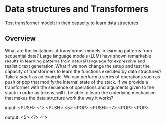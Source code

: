 # Data structures and Transformers

Test transformer models in their capacity to learn data structures


## Overview

What are the limitations of transformer models in learning patterns from sequential data? Large language models (LLM) have shown remarkable results in learning patterns from natural language for expressive and realistic text generation. What if we now change the setup and test the capacity of transformers to learn the functions executed by data structures? Take a _stack_ as an example. We can perform a series of operations such as push or pop that modify the internal state of the stack. If we provide a transformer with the sequence of operations and arguments given to the stack in order as tokens, will it be able to learn the underlying mechanism that makes the data structure work the way it works?

input: \<PUSH\> <1> \<PUSH\> <5> \<POP\> \<PUSH\> <7> \<POP\> \<POP\>

output: <5> <7> <1>
